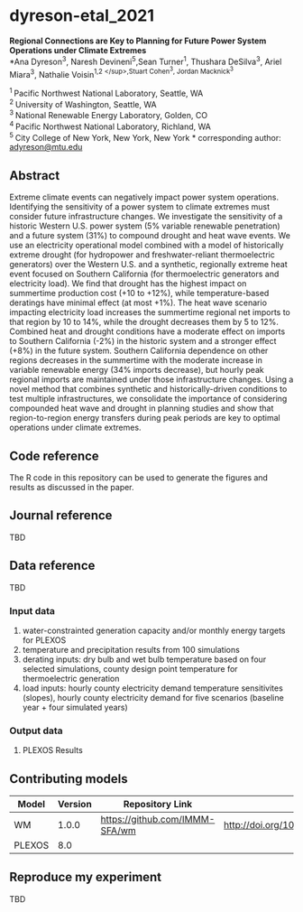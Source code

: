 # dyreson-etal_2021
__Regional Connections are Key to Planning for Future Power System Operations under Climate Extremes__  
*Ana Dyreson<sup>3</sup>, Naresh Devineni<sup>5</sup>,Sean Turner<sup>1</sup>,  Thushara DeSilva<sup>3</sup>, Ariel Miara<sup>3</sup>, Nathalie Voisin<sup>1,2 \</sup>,Stuart Cohen<sup>3</sup>, Jordan Macknick<sup>3</sup>

<sup>1 </sup> Pacific Northwest National Laboratory, Seattle, WA  
<sup>2 </sup> University of Washington, Seattle, WA  
<sup>3 </sup> National Renewable Energy Laboratory, Golden, CO  
<sup>4 </sup> Pacific Northwest National Laboratory, Richland, WA  
<sup>5 </sup> City College of New York, New York, New York
\* corresponding author: adyreson@mtu.edu

## Abstract
Extreme climate events can negatively impact power system operations. Identifying the sensitivity of a power system to climate extremes must consider future infrastructure changes. We investigate the sensitivity of a historic Western U.S. power system (5% variable renewable penetration) and a future system (31%) to compound drought and heat wave events.  We use an electricity operational model combined with a model of historically extreme drought (for hydropower and freshwater-reliant thermoelectric generators) over the Western U.S. and a synthetic, regionally extreme heat event focused on Southern California (for thermoelectric generators and electricity load). We find that drought has the highest impact on summertime production cost (+10 to +12%), while temperature-based deratings have minimal effect (at most +1%).  The heat wave scenario impacting electricity load increases the summertime regional net imports to that region by 10 to 14%, while the drought decreases them by 5 to 12%. Combined heat and drought conditions have a moderate effect on imports to Southern California (-2%) in the historic system and a stronger effect (+8%) in the future system. Southern California dependence on other regions decreases in the summertime with the moderate increase in variable renewable energy (34% imports decrease), but hourly peak regional imports are maintained under those infrastructure changes. Using a novel method that combines synthetic and historically-driven conditions to test multiple infrastructures, we consolidate the importance of considering compounded heat wave and drought in planning studies and show that region-to-region energy transfers during peak periods are key to optimal operations under climate extremes.

## Code reference
The R code in this repository can be used to generate the figures and results as discussed in the paper.

## Journal reference
TBD

## Data reference
TBD

### Input data
1) water-constrainted generation capacity and/or monthly energy targets for PLEXOS
2) temperature and precipitation results from 100 simulations
3) derating inputs: dry bulb and wet bulb temperature based on four selected simulations, county design point temperature for thermoelectric generation
4) load inputs: hourly county electricity demand temperature sensitivites (slopes), hourly county electricity demand for five scenarios (baseline year + four simulated years)

### Output data
1) PLEXOS Results

## Contributing models
| Model | Version | Repository Link | DOI |
|-------|---------|-----------------|-----|
| WM | 1.0.0 | https://github.com/IMMM-SFA/wm | http://doi.org/10.5281/zenodo.1225344 |
| PLEXOS | 8.0 | | |

## Reproduce my experiment
TBD
